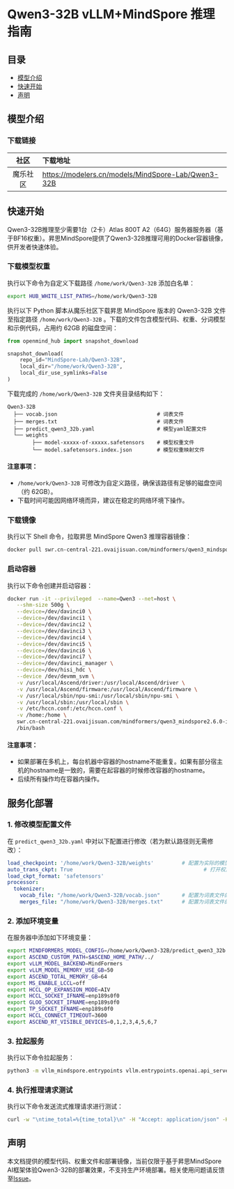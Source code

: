 # Qwen3-32B vLLM+MindSpore 推理指南

## 目录
- [模型介绍](#模型介绍)
- [快速开始](#快速开始)
- [声明](#声明)

## 模型介绍

### 下载链接

|  社区  | 下载地址                                                      |
|:----:|:----------------------------------------------------------|
| 魔乐社区 | https://modelers.cn/models/MindSpore-Lab/Qwen3-32B |

## 快速开始
Qwen3-32B推理至少需要1台（2卡）Atlas 800T A2（64G）服务器服务器（基于BF16权重）。昇思MindSpore提供了Qwen3-32B推理可用的Docker容器镜像，供开发者快速体验。

### 下载模型权重

执行以下命令为自定义下载路径 `/home/work/Qwen3-32B` 添加白名单：

```bash
export HUB_WHITE_LIST_PATHS=/home/work/Qwen3-32B
```

执行以下 Python 脚本从魔乐社区下载昇思 MindSpore 版本的 Qwen3-32B 文件至指定路径 `/home/work/Qwen3-32B` 。下载的文件包含模型代码、权重、分词模型和示例代码，占用约 62GB 的磁盘空间：

```python
from openmind_hub import snapshot_download

snapshot_download(
    repo_id="MindSpore-Lab/Qwen3-32B",
    local_dir="/home/work/Qwen3-32B",
    local_dir_use_symlinks=False
)
```

下载完成的 `/home/work/Qwen3-32B` 文件夹目录结构如下：

```text
Qwen3-32B
  ├── vocab.json                                # 词表文件
  ├── merges.txt                                # 词表文件
  ├── predict_qwen3_32b.yaml                    # 模型yaml配置文件
  └── weights
        ├── model-xxxxx-of-xxxxx.safetensors    # 模型权重文件
        └── model.safetensors.index.json        # 模型权重映射文件
```

#### 注意事项：

- `/home/work/Qwen3-32B` 可修改为自定义路径，确保该路径有足够的磁盘空间（约 62GB）。
- 下载时间可能因网络环境而异，建议在稳定的网络环境下操作。

### 下载镜像

执行以下 Shell 命令，拉取昇思 MindSpore Qwen3 推理容器镜像：

```bash
docker pull swr.cn-central-221.ovaijisuan.com/mindformers/qwen3_mindspore2.6.0-infer:20250428
```

### 启动容器

执行以下命令创建并启动容器：

```bash
docker run -it --privileged  --name=Qwen3 --net=host \
   --shm-size 500g \
   --device=/dev/davinci0 \
   --device=/dev/davinci1 \
   --device=/dev/davinci2 \
   --device=/dev/davinci3 \
   --device=/dev/davinci4 \
   --device=/dev/davinci5 \
   --device=/dev/davinci6 \
   --device=/dev/davinci7 \
   --device=/dev/davinci_manager \
   --device=/dev/hisi_hdc \
   --device /dev/devmm_svm \
   -v /usr/local/Ascend/driver:/usr/local/Ascend/driver \
   -v /usr/local/Ascend/firmware:/usr/local/Ascend/firmware \
   -v /usr/local/sbin/npu-smi:/usr/local/sbin/npu-smi \
   -v /usr/local/sbin:/usr/local/sbin \
   -v /etc/hccn.conf:/etc/hccn.conf \
   -v /home:/home \
   swr.cn-central-221.ovaijisuan.com/mindformers/qwen3_mindspore2.6.0-infer:20250428
   /bin/bash
```

#### 注意事项：

- 如果部署在多机上，每台机器中容器的hostname不能重复。如果有部分宿主机的hostname是一致的，需要在起容器的时候修改容器的hostname。
- 后续所有操作均在容器内操作。

## 服务化部署

### 1. 修改模型配置文件

在 `predict_qwen3_32b.yaml` 中对以下配置进行修改（若为默认路径则无需修改）：

```yaml
load_checkpoint: '/home/work/Qwen3-32B/weights'         # 配置为实际的模型权重绝对路径
auto_trans_ckpt: True                                          # 打开权重自动切分，自动将权重转换为分布式任务所需的形式
load_ckpt_format: 'safetensors'
processor:
  tokenizer:
    vocab_file: "/home/work/Qwen3-32B/vocab.json"       # 配置为词表文件的绝对路径
    merges_file: "/home/work/Qwen3-32B/merges.txt"      # 配置为词表文件的绝对路径
```

### 2. 添加环境变量

在服务器中添加如下环境变量：

```bash
export MINDFORMERS_MODEL_CONFIG=/home/work/Qwen3-32B/predict_qwen3_32b.yaml
export ASCEND_CUSTOM_PATH=$ASCEND_HOME_PATH/../
export vLLM_MODEL_BACKEND=MindFormers
export vLLM_MODEL_MEMORY_USE_GB=50
export ASCEND_TOTAL_MEMORY_GB=64
export MS_ENABLE_LCCL=off
export HCCL_OP_EXPANSION_MODE=AIV
export HCCL_SOCKET_IFNAME=enp189s0f0
export GLOO_SOCKET_IFNAME=enp189s0f0
export TP_SOCKET_IFNAME=enp189s0f0
export HCCL_CONNECT_TIMEOUT=3600
export ASCEND_RT_VISIBLE_DEVICES=0,1,2,3,4,5,6,7
```

### 3. 拉起服务

执行以下命令拉起服务：

```bash
python3 -m vllm_mindspore.entrypoints vllm.entrypoints.openai.api_server --model "Qwen3-32B" --trust_remote_code --tensor_parallel_size=2 --enable-prefix-caching --enable-chunked-prefill --max-num-seqs=256 --block-size=32 --max_model_len=70000 --max-num-batched-tokens=2048 --distributed-executor-backend=ray
```

### 4. 执行推理请求测试

执行以下命令发送流式推理请求进行测试：

```bash
curl -w "\ntime_total=%{time_total}\n" -H "Accept: application/json" -H "Content-type: application/json" -X POST -d '{"inputs": "请介绍一个北京的景点", "parameters": {"do_sample": false, "max_new_tokens": 128}, "stream": false}' http://127.0.0.1:1025/generate_stream &
```

## 声明

本文档提供的模型代码、权重文件和部署镜像，当前仅限于基于昇思MindSpore AI框架体验Qwen3-32B的部署效果，不支持生产环境部署。相关使用问题请反馈至[Issue](https://gitee.com/mindspore/mindformers/issues/new)。
